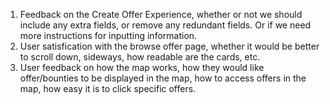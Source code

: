 1. Feedback on the Create Offer Experience, whether or not we should include any extra fields, or remove any redundant fields. Or if we need more instructions for inputting information.
2. User satisfication with the browse offer page, whether it would be better to scroll down, sideways, how readable are the cards, etc.
3. User feedback on how the map works, how they would like offer/bounties to be displayed in the map, how to access offers in the map, how easy it is to click specific offers.
